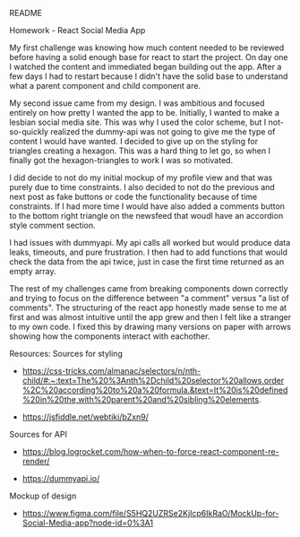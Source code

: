 README

Homework - React Social Media App

My first challenge was knowing how much content needed to be reviewed before having a solid enough base for react to start the project. On day one I watched the content and immediated began building out the app. After a few days I had to restart because I didn't have the solid base to understand what a parent component and child component are. 

My second issue came from my design. I was ambitious and focused entirely on how pretty I wanted the app to be. Initially, I wanted to make a lesbian social media site. This was why I used the color scheme, but I not-so-quickly realized the dummy-api was not going to give me the type of content I would have wanted. I decided to give up on the styling for triangles creating a hexagon. This was a hard thing to let go, so when I finally got the hexagon-triangles to work I was so motivated. 

I did decide to not do my initial mockup of my profile view and that was purely due to time constraints. I also decided to not do the previous and next post as fake buttons or code the functionality because of time constraints. If I had more time I would have also added a comments button to the bottom right triangle on the newsfeed that woudl have an accordion style comment section. 

I had issues with dummyapi. My api calls all worked but would produce data leaks, timeouts, and pure frustration. I then had to add functions that would check the data from the api twice, just in case the first time returned as an empty array. 

The rest of my challenges came from breaking components down correctly and trying to focus on the difference between "a comment" versus "a list of comments". The structuring of the react app honestly made sense to me at first and was almost intuitive until the app grew and then I felt like a stranger to my own code. I fixed this by drawing many versions on paper with arrows showing how the components interact with eachother. 

Resources: 
Sources for styling
- https://css-tricks.com/almanac/selectors/n/nth-child/#:~:text=The%20%3Anth%2Dchild%20selector%20allows,order%2C%20according%20to%20a%20formula.&text=It%20is%20defined%20in%20the,with%20parent%20and%20sibling%20elements.

- https://jsfiddle.net/webtiki/bZxn9/

Sources for API
- https://blog.logrocket.com/how-when-to-force-react-component-re-render/

- https://dummyapi.io/

Mockup of design
- https://www.figma.com/file/S5HQ2UZRSe2KjIcp6IkRaO/MockUp-for-Social-Media-app?node-id=0%3A1